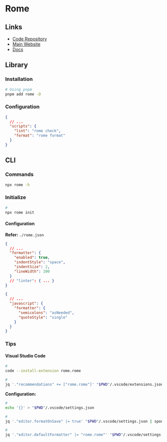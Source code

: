 # Rome

<!--
Rome is designed to replace Babel, ESLint, webpack, Prettier, Jest, and others.
-->

## Links

- [Code Repository](https://github.com/rome/tools)
- [Main Website](https://rome.tools)
- [Docs](https://docs.rome.tools)

## Library

### Installation

```sh
# Using pnpm
pnpm add rome -D
```

### Configuration

```json
{
  // ...
  "scripts": {
    "lint": "rome check",
    "format": "rome format"
  }
}
```

<!--
pnpm rome check . --apply-suggested
pnpm rome format . --write
-->

## CLI

### Commands

```sh
npx rome -h
```

### Initialize

```sh
#
npx rome init
```

#### Configuration

**Refer:** `./rome.json`

```json
{
  // ...
  "formatter": {
    "enabled": true,
    "indentStyle": "space",
    "indentSize": 2,
    "lineWidth": 100
  }
  // "linter": { ... }
}
```

```json
{
  // ...
  "javascript": {
    "formatter": {
      "semicolons": "asNeeded",
      "quoteStyle": "single"
    }
  }
}
```

### Tips

#### Visual Studio Code

```sh
#
code --install-extension rome.rome

#
jq '."recommendations" += ["rome.rome"]' "$PWD"/.vscode/extensions.json | sponge "$PWD"/.vscode/extensions.json
```

**Configuration:**

```sh
#
echo '{}' > "$PWD"/.vscode/settings.json
```

```sh
#
jq '."editor.formatOnSave" |= true' "$PWD"/.vscode/settings.json | sponge "$PWD"/.vscode/settings.json

#
jq '."editor.defaultFormatter" |= "rome.rome"' "$PWD"/.vscode/settings.json | sponge "$PWD"/.vscode/settings.json
```
